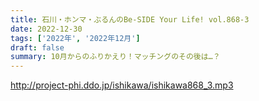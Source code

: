```yaml
---
title: 石川・ホンマ・ぶるんのBe-SIDE Your Life! vol.868-3
date: 2022-12-30
tags: ['2022年', '2022年12月']
draft: false
summary: 10月からのふりかえり！マッチングのその後は…？
---
```


http://project-phi.ddo.jp/ishikawa/ishikawa868_3.mp3
